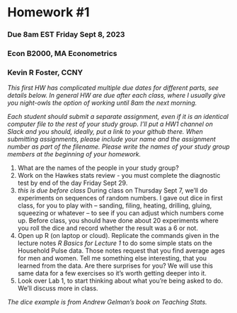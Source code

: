 Homework \#1
================

### Due 8am EST Friday Sept 8, 2023

### Econ B2000, MA Econometrics

### Kevin R Foster, CCNY

*This first HW has complicated multiple due dates for different parts,
see details below. In general HW are due after each class, where I
usually give you night-owls the option of working until 8am the next
morning.*

*Each student should submit a separate assignment, even if it is an
identical computer file to the rest of your study group. I’ll put a HW1
channel on Slack and you should, ideally, put a link to your github
there. When submitting assignments, please include your name and the
assignment number as part of the filename. Please write the names of
your study group members at the beginning of your homework.*

1.  What are the names of the people in your study group?
2.  Work on the Hawkes stats review - you must complete the diagnostic
    test by end of the day Friday Sept 29.
3.  *this is due before class* During class on Thursday Sept 7, we’ll do
    experiments on sequences of random numbers. I gave out dice in first
    class, for you to play with – sanding, filing, heating, drilling,
    gluing, squeezing or whatever – to see if you can adjust which
    numbers come up. Before class, you should have done about 20
    experiments where you roll the dice and record whether the result
    was a 6 or not.
4.  Open up R (on laptop or cloud). Replicate the commands given in the
    lecture notes *R Basics for Lecture 1* to do some simple stats on
    the Household Pulse data. Those notes request that you find average
    ages for men and women. Tell me something else interesting, that you
    learned from the data. Are there surprises for you? We will use this
    same data for a few exercises so it’s worth getting deeper into it.
5.  Look over Lab 1, to start thinking about what you’re being asked to
    do. We’ll discuss more in class.

*The dice example is from Andrew Gelman’s book on Teaching Stats.*
